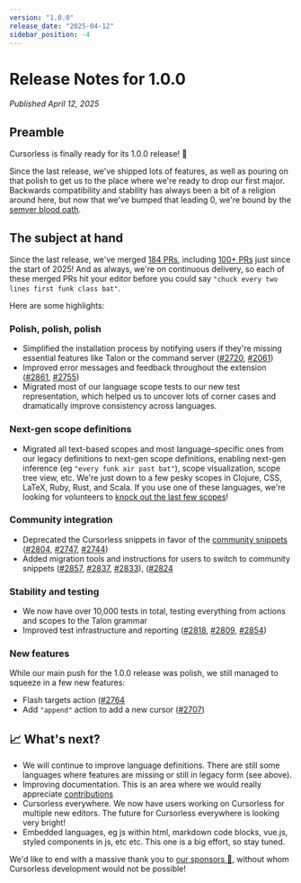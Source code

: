 ```yaml
---
version: "1.0.0"
release_date: "2025-04-12"
sidebar_position: -4
---
```


# Release Notes for 1.0.0

_Published April 12, 2025_

## Preamble

Cursorless is finally ready for its 1.0.0 release! 🎉

Since the last release, we've shipped lots of features, as well as pouring on that polish to get us to the place where we're ready to drop our first major. Backwards compatibility and stability has always been a bit of a religion around here, but now that we've bumped that leading 0, we're bound by the [semver blood oath](https://semver.org/).

## The subject at hand

Since the last release, we've merged [184 PRs](https://github.com/cursorless-dev/cursorless/pulls?q=is%3Apr+is%3Amerged+merged%3A2024-08-02..2025-04-12+sort%3Aupdated-asc+), including [100+ PRs](https://github.com/cursorless-dev/cursorless/pulls?q=is%3Apr+is%3Amerged+merged%3A2025-01-01..2025-04-12+sort%3Aupdated-asc+) just since the start of 2025! And as always, we're on continuous delivery, so each of these merged PRs hit your editor before you could say `"chuck every two lines first funk class bat"`.

Here are some highlights:

### Polish, polish, polish

- Simplified the installation process by notifying users if they're missing essential features like Talon or the command server ([#2720](https://github.com/cursorless-dev/cursorless/pull/2720), [#2061](https://github.com/cursorless-dev/cursorless/pull/2061))
- Improved error messages and feedback throughout the extension ([#2861](https://github.com/cursorless-dev/cursorless/pull/2861), [#2755](https://github.com/cursorless-dev/cursorless/pull/2755))
- Migrated most of our language scope tests to our new test representation, which helped us to uncover lots of corner cases and dramatically improve consistency across languages.

### Next-gen scope definitions

- Migrated all text-based scopes and most language-specific ones from our legacy definitions to next-gen scope definitions, enabling next-gen inference (eg `"every funk air past bat"`), scope visualization, scope tree view, etc. We're just down to a few pesky scopes in Clojure, CSS, LaTeX, Ruby, Rust, and Scala. If you use one of these languages, we're looking for volunteers to [knock out the last few scopes](https://www.cursorless.org/docs/contributing/adding-a-new-scope/)!

### Community integration

- Deprecated the Cursorless snippets in favor of the [community snippets](https://github.com/talonhub/community/tree/f7e5f9696c7ed6e78e8488c8b7fb1c6bbcc25779/core/snippets) ([#2804](https://github.com/cursorless-dev/cursorless/pull/2804), [#2747](https://github.com/cursorless-dev/cursorless/pull/2747), [#2744](https://github.com/cursorless-dev/cursorless/pull/2744))
- Added migration tools and instructions for users to switch to community snippets ([#2857](https://github.com/cursorless-dev/cursorless/pull/2857), [#2837](https://github.com/cursorless-dev/cursorless/pull/2837), [#2833](https://github.com/cursorless-dev/cursorless/pull/2833)), ([#2824](https://github.com/cursorless-dev/cursorless/pull/2824)

### Stability and testing

- We now have over 10,000 tests in total, testing everything from actions and scopes to the Talon grammar
- Improved test infrastructure and reporting ([#2818](https://github.com/cursorless-dev/cursorless/pull/2818), [#2809](https://github.com/cursorless-dev/cursorless/pull/2809), [#2854](https://github.com/cursorless-dev/cursorless/pull/2854))

### New features

While our main push for the 1.0.0 release was polish, we still managed to squeeze in a few new features:

- Flash targets action ([#2764](https://github.com/cursorless-dev/cursorless/pull/2764)
- Add `"append"` action to add a new cursor ([#2707](https://github.com/cursorless-dev/cursorless/pull/2707))

## 📈 What's next?

- We will continue to improve language definitions. There are still some languages where features are missing or still in legacy form (see above).
- Improving documentation. This is an area where we would really appreciate [contributions](https://github.com/cursorless-dev/cursorless/issues?q=is%3Aissue%20state%3Aopen%20label%3Adocumentation)
- Cursorless everywhere. We now have users working on Cursorless for multiple new editors. The future for Cursorless everywhere is looking very bright!
- Embedded languages, eg js within html, markdown code blocks, vue.js, styled components in js, etc etc. This one is a big effort, so stay tuned.

We'd like to end with a massive thank you to [our sponsors 🎉](https://github.com/sponsors/cursorless-dev/), without whom Cursorless development would not be possible!
